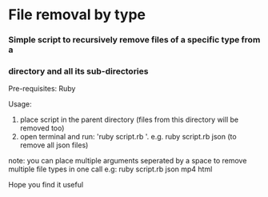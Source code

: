 # File removal by type

### Simple script to recursively remove files of a specific type from a
### directory and all its sub-directories

Pre-requisites: Ruby

Usage:
  1. place script in the parent directory (files from this directory will be removed too)
  2. open terminal and run: 'ruby script.rb <file type>'. e.g. ruby script.rb json (to remove all json files)

note: you can place multiple arguments seperated by a space to remove
multiple file types in one call
e.g: ruby script.rb json mp4 html



Hope you find it useful

